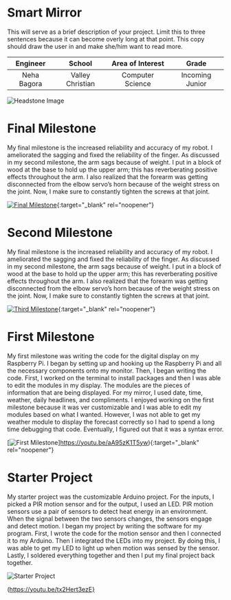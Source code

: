 ﻿# Smart Mirror
This will serve as a brief description of your project. Limit this to three sentences because it can become overly long at that point. This copy should draw the user in and make she/him want to read more.

| **Engineer** | **School** | **Area of Interest** | **Grade** |
|:--:|:--:|:--:|:--:|
| Neha Bagora | Valley Christian | Computer Science | Incoming Junior

![Headstone Image](https://lh3.googleusercontent.com/pw/AM-JKLVhfWUkYnY63QKiZtAlQ5-SmKaugMQ_xynCi_dRmvM1xhg7pAZSUPIrtBHQSZGd_4k_fMs7Hkx7YfdWz4HLU4zq6Hkkh-_SK7rvXdAesULPBPTpmnHBBeJYQXvtN5X8iNQ56NSpEL0Z9RLNb_RQUOXn=w1448-h1446-no?authuser=0)
  
# Final Milestone
My final milestone is the increased reliability and accuracy of my robot. I ameliorated the sagging and fixed the reliability of the finger. As discussed in my second milestone, the arm sags because of weight. I put in a block of wood at the base to hold up the upper arm; this has reverberating positive effects throughout the arm. I also realized that the forearm was getting disconnected from the elbow servo’s horn because of the weight stress on the joint. Now, I make sure to constantly tighten the screws at that joint. 

[![Final Milestone](https://res.cloudinary.com/marcomontalbano/image/upload/v1612573869/video_to_markdown/images/youtube--F7M7imOVGug-c05b58ac6eb4c4700831b2b3070cd403.jpg )](https://www.youtube.com/watch?v=F7M7imOVGug&feature=emb_logo "Final Milestone"){:target="_blank" rel="noopener"}

# Second Milestone
My final milestone is the increased reliability and accuracy of my robot. I ameliorated the sagging and fixed the reliability of the finger. As discussed in my second milestone, the arm sags because of weight. I put in a block of wood at the base to hold up the upper arm; this has reverberating positive effects throughout the arm. I also realized that the forearm was getting disconnected from the elbow servo’s horn because of the weight stress on the joint. Now, I make sure to constantly tighten the screws at that joint.

[![Third Milestone](https://res.cloudinary.com/marcomontalbano/image/upload/v1612574014/video_to_markdown/images/youtube--y3VAmNlER5Y-c05b58ac6eb4c4700831b2b3070cd403.jpg)](https://www.youtube.com/watch?v=y3VAmNlER5Y&feature=emb_logo "Second Milestone"){:target="_blank" rel="noopener"}
# First Milestone
  

My first milestone was writing the code for the digital display on my Raspberry Pi. I began by setting up and hooking up the Raspberry Pi and all the necessary components onto my monitor. Then, I began writing the code. First, I worked on the terminal to install packages and then I was able to edit the modules in my display. The modules are the pieces of information that are being displayed. For my mirror, I used date, time, weather, daily headlines, and compliments. I enjoyed working on the first milestone because it was ver customizable and I was able to edit my modules based on what I wanted. However, I was not able to get my weather module to display the forecast correctly so I had to spend a long time debugging that code. Eventually, I figured out that it was a syntax error.


[![First Milestone](https://i3.ytimg.com/vi/aA95zK1T5yw/maxresdefault.jpg)]https://youtu.be/aA95zK1T5yw){:target="_blank" rel="noopener"}

# Starter Project
  

My starter project was the customizable Arduino project. For the inputs, I picked a PIR motion sensor and for the output, I used an LED. PIR motion sensors use a pair of sensors to detect heat energy in an environment. When the signal between the two sensors changes, the sensors engage and detect motion. I began my project by writing the software for my program. First, I wrote the code for the motion sensor and then I connected it to my Arduino. Then I integrated the LEDs into my project. By doing this, I was able to get my LED to light up when motion was sensed by the sensor. Lastly, I soldered everything together and then I put my final project back together.

![Starter Project](https://i3.ytimg.com/vi/tx2Hert3ezE/maxresdefault.jpg)

(https://youtu.be/tx2Hert3ezE}
